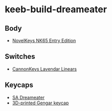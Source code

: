 # keeb-build-dreameater
 
## Body
- [NovelKeys NK65 Entry Edition](https://novelkeys.com/products/nk65-entry-edition?variant=36493654655143)

## Switches
- [CannonKeys Lavendar Linears](https://cannonkeys.com/products/lavender-linear-switch)

## Keycaps
- [SA Dreameater](http://www.mechsupply.co.uk/product/sa-dreameater)
- [3D-printed Gengar keycap](https://cults3d.com/en/3d-model/art/gengar-keycap)
